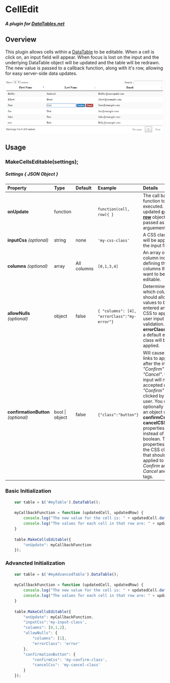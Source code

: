 ﻿# CellEdit
##### A plugin for [DataTables.net](https://datatables.net) 
## Overview
This plugin allows cells within a [DataTable](https://datatables.net/) to be editable. When a cell is click on, an input field will appear. When focus is lost on the input and the underlying DataTable object will be updated and the table will be redrawn. The new value is passed to a callback function, along with it's row, allowing for easy server-side data updates. 

![Example image](example.png "Example")

## Usage
### MakeCellsEditable(settings);
##### Settings { JSON Object  }
Property | Type | Default | Example | Details  
:------ | :------ | :------ | :-----| :------
**onUpdate** | function |  | ```function(cell, row){ } ``` | The call back function to be executed. The updated **[cell](https://datatables.net/reference/api/cell())** and **[row](https://datatables.net/reference/api/row())** objects are passed as arguements. 
**inputCss** _(optional)_| string | none |```'my-css-class'```| A CSS class that will be applied to the input field
**columns** _(optional)_| array | All columns |```[0,1,3,4]```| An array of column indexes defining the columns that you want to be editable.
**allowNulls** _(optional)_| object | false | ```{ "columns": [4], "errorClass":"my-error"}``` | Determines which columns should allow null values to be entered and what CSS to apply if user input fails validation. If **errorClass** is null a default error class will be applied.
**confirmationButton** _(optional)_| bool &#124; object | false | ```{"class":"button"}``` | Will cause two links to appear after the input; _"Confirm"_ and _"Cancel"_. User input will not be accepted until _"Confirm"_ is clicked by the user. You can optionally pass in an object with **confirmCss** and **cancelCSS** properties instead of boolean. These propertiesspecify the CSS classes that should be applied to the _Confirm_ and _Cancel_ anchor tags.

### Basic Initialization
```javascript
    var table = $('#myTable').DataTable();

    myCallbackFunction = function (updatedCell, updatedRow) {
        console.log("The new value for the cell is: " + updatedCell.data());
        console.log("The values for each cell in that row are: " + updatedRow.data());
    }

    table.MakeCellsEditable({
        "onUpdate": myCallbackFunction
    });
```
### Advancted Initialization
```javascript
    var table = $('#myAdvancedTable').DataTable();

    myCallbackFunction = function (updatedCell, updatedRow) {
        console.log("The new value for the cell is: " + updatedCell.data());
        console.log("The values for each cell in that row are: " + updatedRow.data());
    }

    table.MakeCellsEditable({
        "onUpdate": myCallbackFunction,
        "inputCss":'my-input-class',
        "columns": [0,1,2],
        "allowNulls": {
            "columns": [1],
            "errorClass": 'error'
        },
        "confirmationButton": { 
            "confirmCss": 'my-confirm-class',
            "cancelCss": 'my-cancel-class'
        }
    });
```
